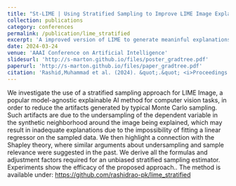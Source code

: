 ```yaml
---
title: "St-LIME | Using Stratified Sampling to Improve LIME Image Explanations"
collection: publications
category: conferences
permalink: /publication/lime_stratified
excerpt: 'A improved version of LIME to generate meaninful explanations when LIME degenerates meaningless explanations.'
date: 2024-03-24
venue: 'AAAI Conference on Artificial Intelligence'
slidesurl: 'http://s-marton.github.io/files/poster_gradtree.pdf'
paperurl: 'http://s-marton.github.io/files/paper_gradtree.pdf'
citation: 'Rashid,Muhammad et al. (2024). &quot;.&quot; <i>Proceedings of the AAAI Conference on Artificial Intelligence</i>. 38(13).'
---
```



We investigate the use of a stratified sampling approach for LIME Image, a popular model-agnostic explainable AI method for computer vision tasks, in order to reduce the artifacts generated by typical Monte Carlo sampling. Such artifacts are due to the undersampling of the dependent variable in the synthetic neighborhood around the image being explained, which may result in inadequate explanations due to the impossibility of fitting a linear regressor on the sampled data. We then highlight a connection with the Shapley theory, where similar arguments about undersampling and sample relevance were suggested in the past. We derive all the formulas and adjustment factors required for an unbiased stratified sampling estimator. Experiments show the efficacy of the proposed approach.. The method is available under: https://github.com/rashidrao-pk/lime_stratified